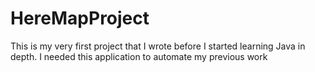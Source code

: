 # HereMapProject
This is my very first project that I wrote before I started learning Java in depth. I needed this application to automate my previous work
